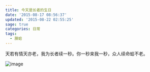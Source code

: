 ```yaml
---
title: 今天是长者的生日
date: '2015-08-17 08:56:37'
updated: '2015-08-22 02:55:25'
sage: true
categories: 日常
tags:
  - 膜蛤
---
```


天若有情天亦老，我为长者续一秒。你一秒来我一秒，众人续命蛤不老。

![image](https://img.blessing.studio/images/2015/08/2015-08-16_16-56-35.jpg)
